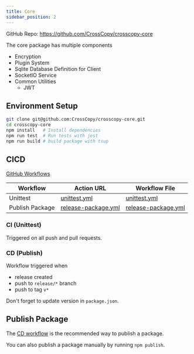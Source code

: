 ```yaml
---
title: Core
sidebar_position: 2
---
```


GitHub Repo: https://github.com/CrossCopy/crosscopy-core

The core package has multiple components

- Encryption
- Plugin System
  <!-- - See [Design Doc](../../Design/plugin) -->
- Sqlite Database Definition for Client
- SocketIO Service
- Common Utilities
  - JWT

## Environment Setup

```bash
git clone git@github.com:CrossCopy/crosscopy-core.git
cd crosscopy-core
npm install   # Install dependencies
npm run test  # Run tests with jest
npm run build # build package with tsup
```

## CICD

[GitHub Workflows](https://github.com/CrossCopy/crosscopy-core/tree/main/.github/workflows)

| Workflow        | Action URL                                                                                                         | Workflow File                                                                                            |
| --------------- | ------------------------------------------------------------------------------------------------------------------ | -------------------------------------------------------------------------------------------------------- |
| Unittest        | [unittest.yml](https://github.com/CrossCopy/crosscopy-core/blob/main/.github/workflows/unittest.yml)               | [unittest.yml](https://github.com/CrossCopy/crosscopy-core/actions/workflows/unittest.yml)               |
| Publish Package | [release-package.yml](https://github.com/CrossCopy/crosscopy-core/blob/main/.github/workflows/release-package.yml) | [release-package.yml](https://github.com/CrossCopy/crosscopy-core/actions/workflows/release-package.yml) |

### CI (Unittest)

Triggered on all push and pull requests.

### CD (Publish)

Workflow triggered when

- release created
- push to `release/*` branch
- push to tag `v*`

Don't forget to update version in `package.json`.

## Publish Package

The [CD workflow](#cd-publish) is the recommended way to publish a package.

You can also publish a package manually by running `npm publish`.
